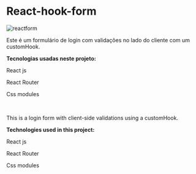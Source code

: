 # React-hook-form

![reactform](https://github.com/AttosSouza/Calculator/assets/87350423/bb37a7db-37e0-4b0b-b013-d7808a2fcc16)

Este é um formulário de login com validações no lado do cliente com um customHook.

**Tecnologias usadas neste projeto:** 

React js

React Router

Css modules

<br />

This is a login form with client-side validations using a customHook.

**Technologies used in this project:**

React js

React Router

Css modules



